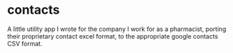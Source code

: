 # contacts
A little utility app I wrote for the company I work for as a pharmacist, porting their proprietary contact excel format, to the appropriate google contacts CSV format.
